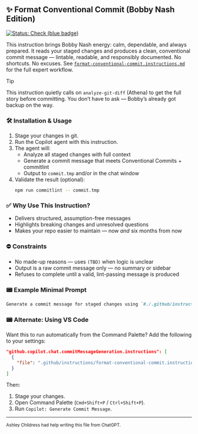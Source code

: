 ## ✨ Format Conventional Commit (Bobby Nash Edition)

[![Status: Check (blue badge)](https://img.shields.io/badge/status-check-3A86FF.svg)]()

This instruction brings Bobby Nash energy: calm, dependable, and always prepared. It reads your staged changes and produces a clean, conventional commit message — lintable, readable, and responsibly documented. No shortcuts. No excuses.
See [`format-conventional-commit.instructions.md`](./format-conventional-commit.instructions.md) for the full expert workflow.

> [!TIP]
>
> This instruction quietly calls on `analyze-git-diff` (Athena) to get the full story before committing. You don’t have to ask — Bobby’s already got backup on the way.

### 🛠️ Installation & Usage

1. Stage your changes in git.
2. Run the Copilot agent with this instruction.
3. The agent will:
   - Analyze all staged changes with full context
   - Generate a commit message that meets Conventional Commits + commitlint
   - Output to `commit.tmp` and/or in the chat window
4. Validate the result (optional):
   ```bash copy
   npm run commitlint -- commit.tmp
   ```

### ✅ Why Use This Instruction?

- Delivers structured, assumption-free messages
- Highlights breaking changes and unresolved questions
- Makes your repo easier to maintain — now _and_ six months from now

### ⛔ Constraints

- No made-up reasons — uses `(TBD)` when logic is unclear
- Output is a raw commit message only — no summary or sidebar
- Refuses to complete until a valid, lint-passing message is produced

### 📟 Example Minimal Prompt

```markdown copy
Generate a commit message for staged changes using `#./.github/instructions/format-conventional-commit.instructions.md`.
```

### 📟 Alternate: Using VS Code

Want this to run automatically from the Command Palette? Add the following to your settings:

```json copy
"github.copilot.chat.commitMessageGeneration.instructions": [
  {
    "file": ".github/instructions/format-conventional-commit.instructions.md"
  }
]
```

Then:

1. Stage your changes.
2. Open Command Palette (`Cmd+Shift+P` / `Ctrl+Shift+P`).
3. Run `Copilot: Generate Commit Message`.

---

<small>Ashley Childress had help writing this file from ChatGPT.</small>
